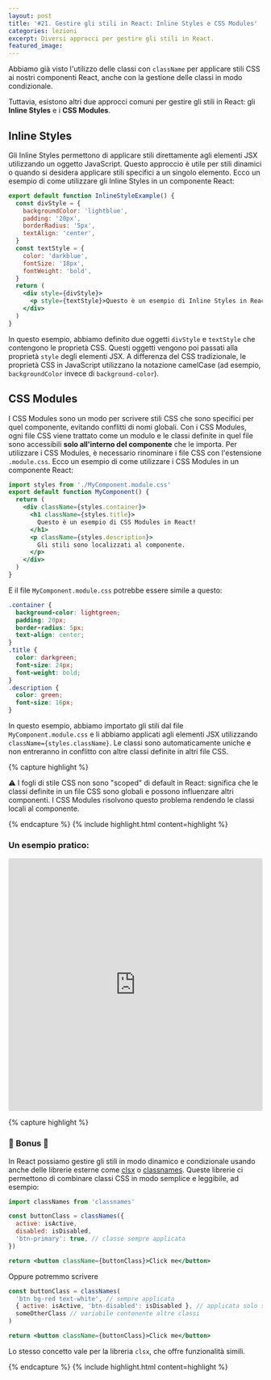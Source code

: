 ```yaml
---
layout: post
title: '#21. Gestire gli stili in React: Inline Styles e CSS Modules'
categories: lezioni
excerpt: Diversi approcci per gestire gli stili in React.
featured_image:
---
```


Abbiamo già visto l'utilizzo delle classi con `className` per applicare stili CSS ai nostri componenti React, anche con la gestione delle classi in modo condizionale.

Tuttavia, esistono altri due approcci comuni per gestire gli stili in React: gli **Inline Styles** e i **CSS Modules**.

## Inline Styles

Gli Inline Styles permettono di applicare stili direttamente agli elementi JSX utilizzando un oggetto JavaScript. Questo approccio è utile per stili dinamici o quando si desidera applicare stili specifici a un singolo elemento.
Ecco un esempio di come utilizzare gli Inline Styles in un componente React:

```jsx
export default function InlineStyleExample() {
  const divStyle = {
    backgroundColor: 'lightblue',
    padding: '20px',
    borderRadius: '5px',
    textAlign: 'center',
  }
  const textStyle = {
    color: 'darkblue',
    fontSize: '18px',
    fontWeight: 'bold',
  }
  return (
    <div style={divStyle}>
      <p style={textStyle}>Questo è un esempio di Inline Styles in React!</p>
    </div>
  )
}
```

In questo esempio, abbiamo definito due oggetti `divStyle` e `textStyle` che contengono le proprietà CSS. Questi oggetti vengono poi passati alla proprietà `style` degli elementi JSX.
A differenza del CSS tradizionale, le proprietà CSS in JavaScript utilizzano la notazione camelCase (ad esempio, `backgroundColor` invece di `background-color`).

## CSS Modules

I CSS Modules sono un modo per scrivere stili CSS che sono specifici per quel componente, evitando conflitti di nomi globali. Con i CSS Modules, ogni file CSS viene trattato come un modulo e le classi definite in quel file sono accessibili **solo all'interno del componente** che le importa.
Per utilizzare i CSS Modules, è necessario rinominare i file CSS con l'estensione `.module.css`. Ecco un esempio di come utilizzare i CSS Modules in un componente React:

```jsx
import styles from './MyComponent.module.css'
export default function MyComponent() {
  return (
    <div className={styles.container}>
      <h1 className={styles.title}>
        Questo è un esempio di CSS Modules in React!
      </h1>
      <p className={styles.description}>
        Gli stili sono localizzati al componente.
      </p>
    </div>
  )
}
```

E il file `MyComponent.module.css` potrebbe essere simile a questo:

```css
.container {
  background-color: lightgreen;
  padding: 20px;
  border-radius: 5px;
  text-align: center;
}
.title {
  color: darkgreen;
  font-size: 24px;
  font-weight: bold;
}
.description {
  color: green;
  font-size: 16px;
}
```

In questo esempio, abbiamo importato gli stili dal file `MyComponent.module.css` e li abbiamo applicati agli elementi JSX utilizzando `className={styles.className}`. Le classi sono automaticamente uniche e non entreranno in conflitto con altre classi definite in altri file CSS.

{% capture highlight %}

⚠️ I fogli di stile CSS non sono "scoped" di default in React: significa che le classi definite in un file CSS sono globali e possono influenzare altri componenti. I CSS Modules risolvono questo problema rendendo le classi locali al componente.

{% endcapture %}
{% include highlight.html content=highlight  %}

### Un esempio pratico:

<iframe src="https://codesandbox.io/embed/35gx9j?view=editor+%2B+preview&module=%2Fsrc%2FApp.js"
     style="width:100%; height: 500px; border:0; border-radius: 4px; overflow:hidden;"
     title="jovial-fog-35gx9j"
     allow="accelerometer; ambient-light-sensor; camera; encrypted-media; geolocation; gyroscope; hid; microphone; midi; payment; usb; vr; xr-spatial-tracking"
     sandbox="allow-forms allow-modals allow-popups allow-presentation allow-same-origin allow-scripts"
></iframe>

{% capture highlight %}

### 🎉 Bonus 🎉

In React possiamo gestire gli stili in modo dinamico e condizionale usando anche delle librerie esterne come [clsx](https://www.npmjs.com/package/clsx) o [classnames](https://www.npmjs.com/package/classnames). Queste librerie ci permettono di combinare classi CSS in modo semplice e leggibile, ad esempio:

```jsx
import classNames from 'classnames'

const buttonClass = classNames({
  active: isActive,
  disabled: isDisabled,
  'btn-primary': true, // classe sempre applicata
})

return <button className={buttonClass}>Click me</button>
```

Oppure potremmo scrivere

```jsx
const buttonClass = classNames(
  'btn bg-red text-white', // sempre applicata
  { active: isActive, 'btn-disabled': isDisabled }, // applicata solo se isActive è true
  someOtherClass // variabile contenente altre classi
)

return <button className={buttonClass}>Click me</button>
```

Lo stesso concetto vale per la libreria `clsx`, che offre funzionalità simili.

{% endcapture %}
{% include highlight.html content=highlight  %}
